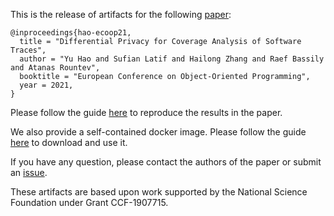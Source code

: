 This is the release of artifacts for the following [paper](http://web.cse.ohio-state.edu/presto/pubs/ecoop21.pdf):

```
@inproceedings{hao-ecoop21,
  title = "Differential Privacy for Coverage Analysis of Software Traces",
  author = "Yu Hao and Sufian Latif and Hailong Zhang and Raef Bassily and Atanas Rountev",
  booktitle = "European Conference on Object-Oriented Programming",
  year = 2021,
}
```


Please follow the guide [here](code) to reproduce the results in the paper.

We also provide a self-contained docker image. Please follow the guide [here](docker) to download and use it.


If you have any question, please contact the authors of the paper or submit an [issue](https://github.com/presto-osu/ecoop21/issues/new?labels=question).

These artifacts are based upon work supported by the National Science Foundation under Grant CCF-1907715.
